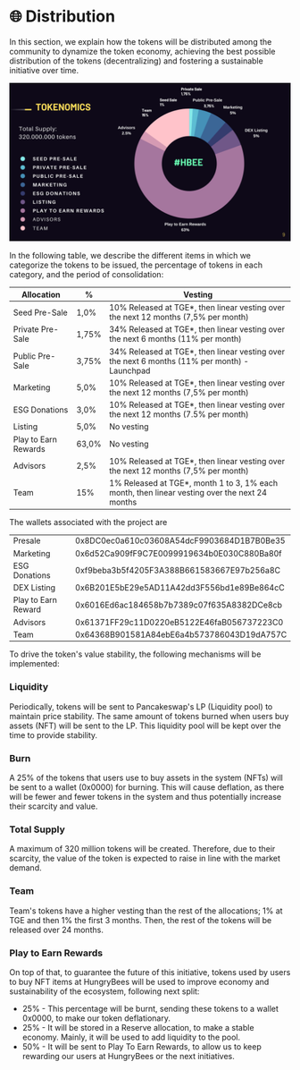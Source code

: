 # 🌐 Distribution

In this section, we explain how the tokens will be distributed among the community to dynamize the token economy, achieving the best possible distribution of the tokens (decentralizing) and fostering a sustainable initiative over time.

![](<../.gitbook/assets/image (54).png>)

In the following table, we describe the different items in which we categorize the tokens to be issued, the percentage of tokens in each category, and the period of consolidation:



| Allocation           | %     | Vesting                                                                                        |
| -------------------- | ----- | ---------------------------------------------------------------------------------------------- |
| Seed Pre-Sale        | 1,0%  | 10% Released at TGE\*, then linear vesting over the next 12 months (7,5% per month)            |
| Private Pre-Sale     | 1,75% | 34% Released at TGE\*, then linear vesting over the next 6 months (11% per month)              |
| Public Pre-Sale      | 3,75% | 34% Released at TGE\*, then linear vesting over the next 6 months (11% per month) - Launchpad  |
| Marketing            | 5,0%  | 10% Released at TGE\*, then linear vesting over the next 12 months (7,5% per month)            |
| ESG Donations        | 3,0%  | 10% Released at TGE\*, then linear vesting over the next 12 months (7.5% per month)            |
| Listing              | 5,0%  | No vesting                                                                                     |
| Play to Earn Rewards | 63,0% | No vesting                                                                                     |
| Advisors             | 2,5%  | 10% Released at TGE\*, then linear vesting over the next 12 months (7,5% per month)            |
| Team                 | 15%   | 1% Released at TGE\*, month 1 to 3, 1% each month, then linear vesting over the next 24 months |

The wallets associated with the project are

|                     |                                            |
| ------------------- | ------------------------------------------ |
| Presale             | 0x8DC0ec0a610c03608A54dcF9903684D1B7B0Be35 |
| Marketing           | 0x6d52Ca909fF9C7E0099919634b0E030C880Ba80f |
| ESG Donations       | 0xf9beba3b5f4205F3A388B661583667E97b256a8C |
| DEX Listing         | 0x6B201E5bE29e5AD11A42dd3F556bd1e89Be864cC |
| Play to Earn Reward | 0x6016Ed6ac184658b7b7389c07f635A8382DCe8cb |
| Advisors            | 0x61371FF29c11D0220eB5122E46faB056737223C0 |
| Team                | 0x64368B901581A84ebE6a4b573786043D19dA757C |

To drive the token's value stability, the following mechanisms will be implemented:

### Liquidity

Periodically, tokens will be sent to Pancakeswap's LP (Liquidity pool) to maintain price stability. The same amount of tokens burned when users buy assets (NFT) will be sent to the LP. This liquidity pool will be kept over the time to provide stability.

### Burn

A 25% of the tokens that users use to buy assets in the system (NFTs) will be sent to a wallet (0x0000) for burning. This will cause deflation, as there will be fewer and fewer tokens in the system and thus potentially increase their scarcity and value.

### Total Supply

A maximum of 320 million tokens will be created. Therefore, due to their scarcity, the value of the token is expected to raise in line with the market demand.

### Team

Team's tokens have a higher vesting than the rest of the allocations; 1% at TGE and then 1% the first 3 months. Then, the rest of the tokens will be released over 24 months.&#x20;

### Play to Earn Rewards

On top of that, to guarantee the future of this initiative, tokens used by users to buy NFT items at HungryBees will be used to improve economy and sustainability of the ecosystem, following next split:&#x20;

* 25% - This percentage will be burnt, sending these tokens to a wallet 0x0000, to make our token deflationary.
* 25% - It will be stored in a Reserve allocation, to make a stable economy. Mainly, it will be used to add liquidity to the pool.
* 50% - It will be sent to Play To Earn Rewards, to allow us to keep rewarding our users at HungryBees or the next initiatives.
